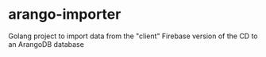 # arango-importer
Golang project to import data from the "client" Firebase version of the CD to an ArangoDB database
